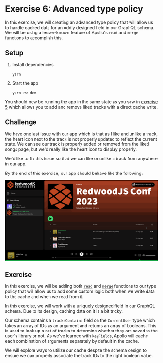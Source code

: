 # Exercise 6: Advanced type policy

In this exercise, we will creating an advanced type policy that will allow us to handle cached data for an oddly designed field in our GraphQL schema. We will be using a lesser-known feature of Apollo's `read` and `merge` functions to accomplish this.

## Setup

1. Install dependencies
   ```
   yarn
   ```
2. Start the app
   ```
   yarn rw dev
   ```

You should now be running the app in the same state as you saw in [exercise 5](https://github.com/jerelmiller/redwoodjs-conf-2023-workshop/tree/main/05-update-list-after-mutation) which allows you to add and remove liked tracks with a direct cache write.

## Challenge

We have one last issue with our app which is that as I like and unlike a track, the heart icon next to the track is not properly updated to reflect the current state. We can see our track is properly added or removed from the liked songs page, but we'd really like the heart icon to display properly.

We'd like to fix this issue so that we can like or unlike a track from anywhere in our app.

By the end of this exercise, our app should behave like the following:

![06-liked-songs.gif](./web/public/06-liked-songs.gif)

## Exercise

In this exercise, we will be adding both [`read`](https://www.apollographql.com/docs/react/caching/cache-field-behavior#the-read-function) and [`merge`](https://www.apollographql.com/docs/react/caching/cache-field-behavior#the-merge-function) functions to our type policy that will allow us to add some custom logic both when we write data to the cache and when we read from it.

In this exercise, we will work with a uniquely designed field in our GraphQL schema. Due to its design, caching data on it is a bit tricky.

Our schema contains a `tracksContains` field on the `CurrentUser` type which takes an array of IDs as an argument and returns an array of booleans. This is used to look up a set of tracks to determine whether they are saved to the user's library or not. As we've learned with `keyFields`, Apollo will cache each combination of arguments separately by default in the cache.

We will explore ways to utilize our cache despite the schema design to ensure we can properly associate the track IDs to the right boolean value.
